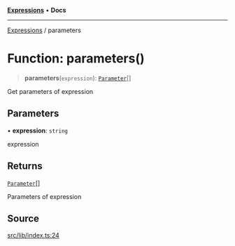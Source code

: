 [**Expressions**](../README.md) • **Docs**

***

[Expressions](../README.md) / parameters

# Function: parameters()

> **parameters**(`expression`): [`Parameter`](../interfaces/Parameter.md)[]

Get parameters of expression

## Parameters

• **expression**: `string`

expression

## Returns

[`Parameter`](../interfaces/Parameter.md)[]

Parameters of expression

## Source

[src/lib/index.ts:24](https://github.com/data7expressions/3xpr/blob/7acee0c2886cdd6f6b6d4a83a1fd843738c9d027/src/lib/index.ts#L24)
